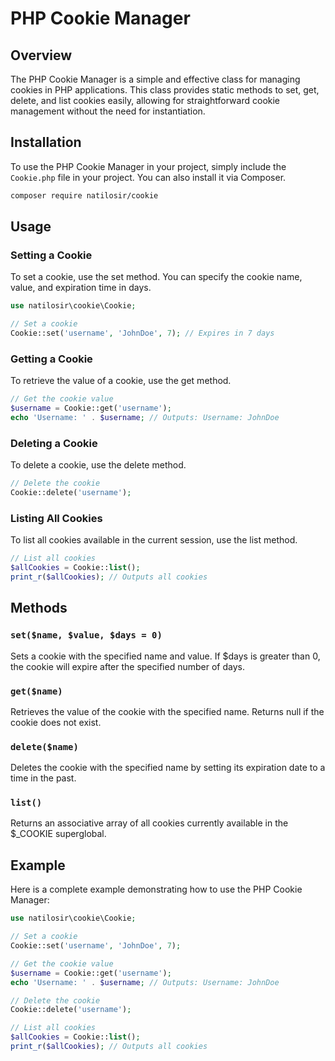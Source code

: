# PHP Cookie Manager

## Overview
The PHP Cookie Manager is a simple and effective class for managing cookies in PHP applications. This class provides static methods to set, get, delete, and list cookies easily, allowing for straightforward cookie management without the need for instantiation.

## Installation
To use the PHP Cookie Manager in your project, simply include the `Cookie.php` file in your project. You can also install it via Composer.

```bash
composer require natilosir/cookie
```

## Usage
### Setting a Cookie
To set a cookie, use the set method. You can specify the cookie name, value, and expiration time in days.

```php
use natilosir\cookie\Cookie;

// Set a cookie
Cookie::set('username', 'JohnDoe', 7); // Expires in 7 days
```
### Getting a Cookie
To retrieve the value of a cookie, use the get method.

```php
// Get the cookie value
$username = Cookie::get('username');
echo 'Username: ' . $username; // Outputs: Username: JohnDoe
```

### Deleting a Cookie
To delete a cookie, use the delete method.

```php
// Delete the cookie
Cookie::delete('username');
```
### Listing All Cookies
To list all cookies available in the current session, use the list method.

```php
// List all cookies
$allCookies = Cookie::list();
print_r($allCookies); // Outputs all cookies
```
## Methods
### `set($name, $value, $days = 0)`
Sets a cookie with the specified name and value. If $days is greater than 0, the cookie will expire after the specified number of days.

### `get($name)`
Retrieves the value of the cookie with the specified name. Returns null if the cookie does not exist.

### `delete($name)`
Deletes the cookie with the specified name by setting its expiration date to a time in the past.

### `list()`
Returns an associative array of all cookies currently available in the $_COOKIE superglobal.

## Example
Here is a complete example demonstrating how to use the PHP Cookie Manager:

```php
use natilosir\cookie\Cookie;

// Set a cookie
Cookie::set('username', 'JohnDoe', 7);

// Get the cookie value
$username = Cookie::get('username');
echo 'Username: ' . $username; // Outputs: Username: JohnDoe

// Delete the cookie
Cookie::delete('username');

// List all cookies
$allCookies = Cookie::list();
print_r($allCookies); // Outputs all cookies
```
